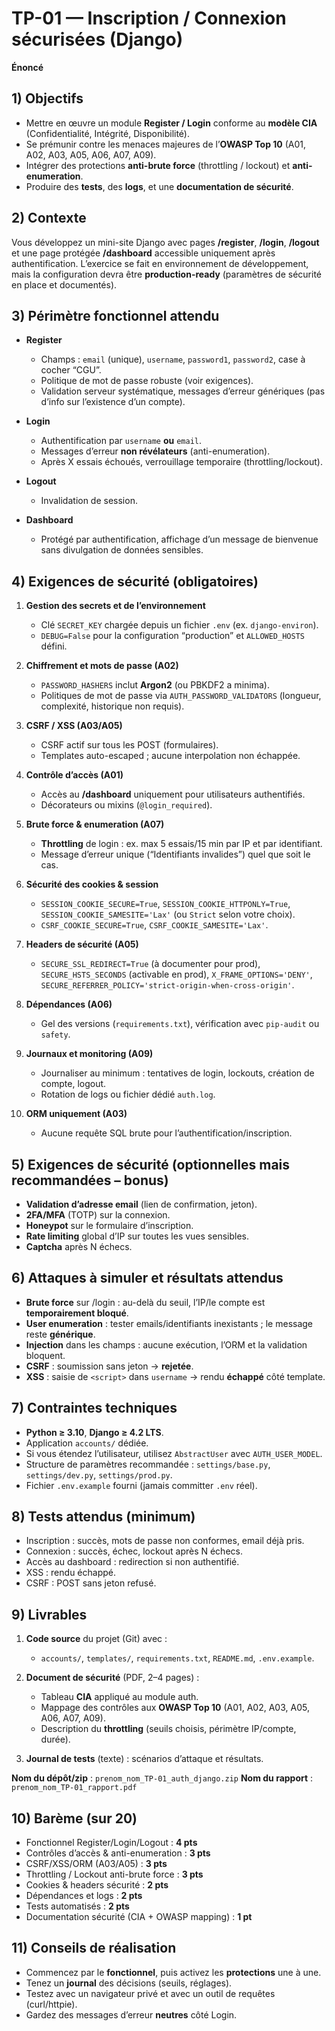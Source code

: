 # TP-01 — Inscription / Connexion sécurisées (Django)

**Énoncé**

## 1) Objectifs

* Mettre en œuvre un module **Register / Login** conforme au **modèle CIA** (Confidentialité, Intégrité, Disponibilité).
* Se prémunir contre les menaces majeures de l’**OWASP Top 10** (A01, A02, A03, A05, A06, A07, A09).
* Intégrer des protections **anti-brute force** (throttling / lockout) et **anti-enumeration**.
* Produire des **tests**, des **logs**, et une **documentation de sécurité**.

## 2) Contexte

Vous développez un mini-site Django avec pages **/register**, **/login**, **/logout** et une page protégée **/dashboard** accessible uniquement après authentification. L’exercice se fait en environnement de développement, mais la configuration devra être **production-ready** (paramètres de sécurité en place et documentés).

## 3) Périmètre fonctionnel attendu

* **Register**

  * Champs : `email` (unique), `username`, `password1`, `password2`, case à cocher “CGU”.
  * Politique de mot de passe robuste (voir exigences).
  * Validation serveur systématique, messages d’erreur génériques (pas d’info sur l’existence d’un compte).
* **Login**

  * Authentification par `username` **ou** `email`.
  * Messages d’erreur **non révélateurs** (anti-enumeration).
  * Après X essais échoués, verrouillage temporaire (throttling/lockout).
* **Logout**

  * Invalidation de session.
* **Dashboard**

  * Protégé par authentification, affichage d’un message de bienvenue sans divulgation de données sensibles.

## 4) Exigences de sécurité (obligatoires)

1. **Gestion des secrets et de l’environnement**

   * Clé `SECRET_KEY` chargée depuis un fichier `.env` (ex. `django-environ`).
   * `DEBUG=False` pour la configuration “production” et `ALLOWED_HOSTS` défini.
2. **Chiffrement et mots de passe (A02)**

   * `PASSWORD_HASHERS` inclut **Argon2** (ou PBKDF2 a minima).
   * Politiques de mot de passe via `AUTH_PASSWORD_VALIDATORS` (longueur, complexité, historique non requis).
3. **CSRF / XSS (A03/A05)**

   * CSRF actif sur tous les POST (formulaires).
   * Templates auto-escaped ; aucune interpolation non échappée.
4. **Contrôle d’accès (A01)**

   * Accès au **/dashboard** uniquement pour utilisateurs authentifiés.
   * Décorateurs ou mixins (`@login_required`).
5. **Brute force & enumeration (A07)**

   * **Throttling** de login : ex. max 5 essais/15 min par IP et par identifiant.
   * Message d’erreur unique (“Identifiants invalides”) quel que soit le cas.
6. **Sécurité des cookies & session**

   * `SESSION_COOKIE_SECURE=True`, `SESSION_COOKIE_HTTPONLY=True`, `SESSION_COOKIE_SAMESITE='Lax'` (ou `Strict` selon votre choix).
   * `CSRF_COOKIE_SECURE=True`, `CSRF_COOKIE_SAMESITE='Lax'`.
7. **Headers de sécurité (A05)**

   * `SECURE_SSL_REDIRECT=True` (à documenter pour prod), `SECURE_HSTS_SECONDS` (activable en prod), `X_FRAME_OPTIONS='DENY'`, `SECURE_REFERRER_POLICY='strict-origin-when-cross-origin'`.
8. **Dépendances (A06)**

   * Gel des versions (`requirements.txt`), vérification avec `pip-audit` ou `safety`.
9. **Journaux et monitoring (A09)**

   * Journaliser au minimum : tentatives de login, lockouts, création de compte, logout.
   * Rotation de logs ou fichier dédié `auth.log`.
10. **ORM uniquement (A03)**

    * Aucune requête SQL brute pour l’authentification/inscription.

## 5) Exigences de sécurité (optionnelles mais recommandées – bonus)

* **Validation d’adresse email** (lien de confirmation, jeton).
* **2FA/MFA** (TOTP) sur la connexion.
* **Honeypot** sur le formulaire d’inscription.
* **Rate limiting** global d’IP sur toutes les vues sensibles.
* **Captcha** après N échecs.

## 6) Attaques à simuler et résultats attendus

* **Brute force** sur /login : au-delà du seuil, l’IP/le compte est **temporairement bloqué**.
* **User enumeration** : tester emails/identifiants inexistants ; le message reste **générique**.
* **Injection** dans les champs : aucune exécution, l’ORM et la validation bloquent.
* **CSRF** : soumission sans jeton → **rejetée**.
* **XSS** : saisie de `<script>` dans `username` → rendu **échappé** côté template.

## 7) Contraintes techniques

* **Python ≥ 3.10**, **Django ≥ 4.2 LTS**.
* Application `accounts/` dédiée.
* Si vous étendez l’utilisateur, utilisez `AbstractUser` avec `AUTH_USER_MODEL`.
* Structure de paramètres recommandée : `settings/base.py`, `settings/dev.py`, `settings/prod.py`.
* Fichier `.env.example` fourni (jamais committer `.env` réel).

## 8) Tests attendus (minimum)

* Inscription : succès, mots de passe non conformes, email déjà pris.
* Connexion : succès, échec, lockout après N échecs.
* Accès au dashboard : redirection si non authentifié.
* XSS : rendu échappé.
* CSRF : POST sans jeton refusé.

## 9) Livrables

1. **Code source** du projet (Git) avec :

   * `accounts/`, `templates/`, `requirements.txt`, `README.md`, `.env.example`.
2. **Document de sécurité** (PDF, 2–4 pages) :

   * Tableau **CIA** appliqué au module auth.
   * Mappage des contrôles aux **OWASP Top 10** (A01, A02, A03, A05, A06, A07, A09).
   * Description du **throttling** (seuils choisis, périmètre IP/compte, durée).
3. **Journal de tests** (texte) : scénarios d’attaque et résultats.

**Nom du dépôt/zip** : `prenom_nom_TP-01_auth_django.zip`
**Nom du rapport** : `prenom_nom_TP-01_rapport.pdf`

## 10) Barème (sur 20)

* Fonctionnel Register/Login/Logout : **4 pts**
* Contrôles d’accès & anti-enumeration : **3 pts**
* CSRF/XSS/ORM (A03/A05) : **3 pts**
* Throttling / Lockout anti-brute force : **3 pts**
* Cookies & headers sécurité : **2 pts**
* Dépendances et logs : **2 pts**
* Tests automatisés : **2 pts**
* Documentation sécurité (CIA + OWASP mapping) : **1 pt**

## 11) Conseils de réalisation

* Commencez par le **fonctionnel**, puis activez les **protections** une à une.
* Tenez un **journal** des décisions (seuils, réglages).
* Testez avec un navigateur privé et avec un outil de requêtes (curl/httpie).
* Gardez des messages d’erreur **neutres** côté Login.
